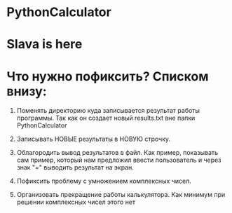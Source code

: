 # PythonCalculator

# Slava is here

# Что нужно пофиксить? Списком внизу:

1. Поменять директорию куда записывается результат работы программы. Так как он создает новый results.txt вне папки PythonCalculator

2. Записывать НОВЫЕ результаты в НОВУЮ строчку.

3. Облагородить вывод результатов в файл. Как пример, показывать сам пример, который нам предложил ввести пользователь и через знак "=" выводить результат на экран.

4. Пофиксить проблему с умножением комплексных чисел.

5. Организовать прекращение работы калькулятора. Как минимум при решении комплексных чисел этого нет